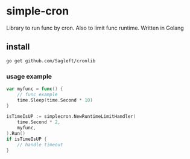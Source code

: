 # simple-cron
Library to run func by cron. Also to limit func runtime. Written in Golang

## install

```bash
go get github.com/Sagleft/cronlib
```

### usage example

```go
var myfunc = func() {
	// func example
	time.Sleep(time.Second * 10)
}

isTimeIsUP := simplecron.NewRuntimeLimitHandler(
	time.Second * 2,
	myfunc,
).Run()
if isTimeIsUP {
	// handle timeout
}
```
